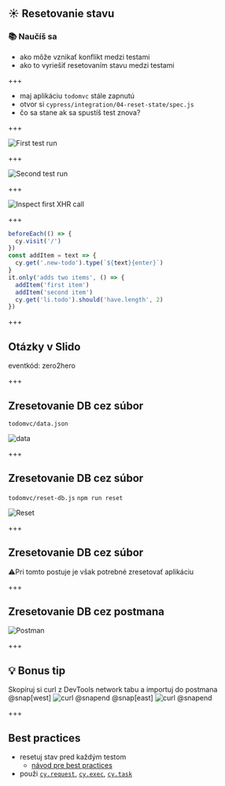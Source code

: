 ## ☀️ Resetovanie stavu

### 📚 Naučíš sa

- ako môže vznikať konflikt medzi testami
- ako to vyriešiť resetovaním stavu medzi testami

+++

- maj aplikáciu `todomvc` stále zapnutú
- otvor si `cypress/integration/04-reset-state/spec.js`
- čo sa stane ak sa spustíš test znova?

+++

![First test run](/slides/04-reset-state/img/passing-test.png)

+++

![Second test run](/slides/04-reset-state/img/failing-test.png)

+++

![Inspect first XHR call](/slides/04-reset-state/img/inspect-first-get-todos.png)

+++

```javascript
beforeEach(() => {
  cy.visit('/')
})
const addItem = text => {
  cy.get('.new-todo').type(`${text}{enter}`)
}
it.only('adds two items', () => {
  addItem('first item')
  addItem('second item')
  cy.get('li.todo').should('have.length', 2)
})
```

+++

## Otázky v Slido

eventkód: zero2hero

+++

## Zresetovanie DB cez súbor

`todomvc/data.json`

![data](/slides/04-reset-state/img/data.png)

+++

## Zresetovanie DB cez súbor

`todomvc/reset-db.js`
`npm run reset`

![Reset](/slides/04-reset-state/img/reset.png)

+++

## Zresetovanie DB cez súbor

⚠️Pri tomto postuje je však potrebné zresetovať aplikáciu

+++

## Zresetovanie DB cez postmana

![Postman](/slides/04-reset-state/img/postman.png)

+++

## 💡 Bonus tip
Skopíruj si curl z DevTools network tabu a importuj do postmana
@snap[west]
![curl](/slides/04-reset-state/img/curl.png)
@snapend
@snap[east]
![curl](/slides/04-reset-state/img/import.png)
@snapend

+++

## Best practices

- resetuj stav pred každým testom
  - [návod pre best practices](https://on.cypress.io/best-practices)
- použi [`cy.request`](https://on.cypress.io/request), [`cy.exec`](https://on.cypress.io/exec), [`cy.task`](https://on.cypress.io/task)
